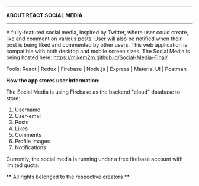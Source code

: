 *******************************
**ABOUT REACT SOCIAL MEDIA**
*******************************

A fully-featured social media, inspired by Twitter, where user could create, like and comment on various posts. User will also be notified when their post is being liked and commented by other users. This web application is compatible with both desktop and mobile screen sizes. The Social Media is being hosted here: https://mikem2m.github.io/Social-Media-Final/

Tools: React | Redux | Firebase | Node.js | Express | Material UI | Postman

**How the app stores user information:**

The Social Media is using Firebase as the backend "cloud" database to store:
1. Username
2. User-email
3. Posts
4. Likes
5. Comments
6. Profile Images
7. Notifications

Currently, the social media is running under a free firebase account with limited quota. 

** All rights belonged to the respective creators ** 